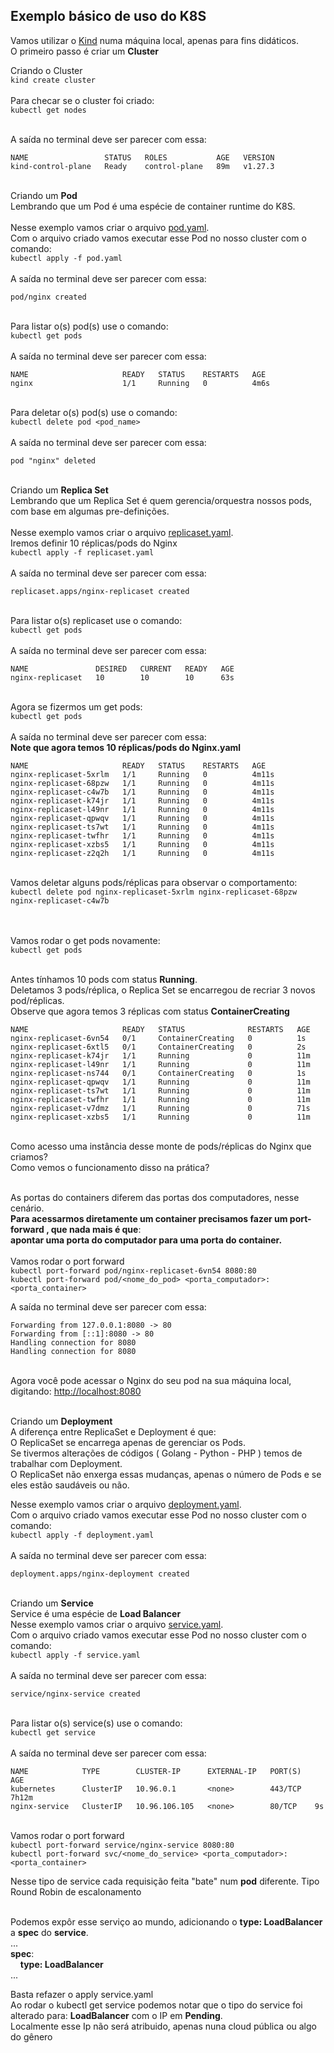 ## Exemplo básico de uso do K8S
Vamos utilizar o [Kind](https://kind.sigs.k8s.io/) numa máquina local, apenas para fins didáticos.<br>
O primeiro passo é criar um __Cluster__

Criando o Cluster<br>
   ```kind create cluster```<br><br>
   Para checar se o cluster foi criado:<br>
   ```kubectl get nodes```<br><br>
   
A saída no terminal deve ser parecer com essa:<br>
   ```shell
NAME                 STATUS   ROLES           AGE   VERSION
kind-control-plane   Ready    control-plane   89m   v1.27.3
```


<br>Criando um __Pod__<br>
Lembrando que um Pod é uma espécie de container runtime do K8S.<br><br>
Nesse exemplo vamos criar o arquivo [pod.yaml](https://github.com/ericolvr/K8S/blob/master/pod.yaml).<br>
Com o arquivo criado vamos executar esse Pod no nosso cluster com o comando:<br>
```kubectl apply -f pod.yaml```<br><br>
A saída no terminal deve ser parecer com essa:<br>
   ```shell
pod/nginx created
```
<br>Para listar o(s) pod(s) use o comando:<br>
```kubectl get pods```<br><br>
A saída no terminal deve ser parecer com essa:<br>
   ```shell
NAME                     READY   STATUS    RESTARTS   AGE
nginx                    1/1     Running   0          4m6s
```

<br>Para deletar o(s) pod(s) use o comando:<br>
```kubectl delete pod <pod_name>```<br><br>
A saída no terminal deve ser parecer com essa:<br>
   ```shell
pod "nginx" deleted
```

<br>Criando um __Replica Set__<br>
Lembrando que um Replica Set é quem gerencia/orquestra nossos pods, com base em algumas pre-definições.<br><br>
Nesse exemplo vamos criar o arquivo [replicaset.yaml](https://github.com/ericolvr/K8S/blob/master/replicaset.yaml).<br>
Iremos definir 10 réplicas/pods do Nginx <br>
```kubectl apply -f replicaset.yaml```<br><br>
A saída no terminal deve ser parecer com essa:<br>
   ```shell
replicaset.apps/nginx-replicaset created
```

<br>Para listar o(s) replicaset use o comando:<br>
```kubectl get pods```<br><br>
A saída no terminal deve ser parecer com essa:<br>
   ```shell
NAME               DESIRED   CURRENT   READY   AGE
nginx-replicaset   10        10        10      63s
```

<br>Agora se fizermos um get pods:<br>
```kubectl get pods```<br><br>
A saída no terminal deve ser parecer com essa:<br>
__Note que agora temos 10 réplicas/pods do Nginx.yaml__
   ```shell
NAME                     READY   STATUS    RESTARTS   AGE
nginx-replicaset-5xrlm   1/1     Running   0          4m11s
nginx-replicaset-68pzw   1/1     Running   0          4m11s
nginx-replicaset-c4w7b   1/1     Running   0          4m11s
nginx-replicaset-k74jr   1/1     Running   0          4m11s
nginx-replicaset-l49nr   1/1     Running   0          4m11s
nginx-replicaset-qpwqv   1/1     Running   0          4m11s
nginx-replicaset-ts7wt   1/1     Running   0          4m11s
nginx-replicaset-twfhr   1/1     Running   0          4m11s
nginx-replicaset-xzbs5   1/1     Running   0          4m11s
nginx-replicaset-z2q2h   1/1     Running   0          4m11s
```


<br>Vamos deletar alguns pods/réplicas para observar o comportamento:<br>
```kubectl delete pod nginx-replicaset-5xrlm nginx-replicaset-68pzw nginx-replicaset-c4w7b```<br><br>


<br>Vamos rodar o get pods novamente:<br>
```kubectl get pods```<br><br>

Antes tínhamos 10 pods com status __Running__.<br>
Deletamos 3 pods/réplica, o Replica Set se encarregou de recriar 3 novos pod/réplicas.<br>
Observe que agora temos 3 réplicas com status __ContainerCreating__
   ```shell
NAME                     READY   STATUS              RESTARTS   AGE
nginx-replicaset-6vn54   0/1     ContainerCreating   0          1s
nginx-replicaset-6xtl5   0/1     ContainerCreating   0          2s
nginx-replicaset-k74jr   1/1     Running             0          11m
nginx-replicaset-l49nr   1/1     Running             0          11m
nginx-replicaset-ns744   0/1     ContainerCreating   0          1s
nginx-replicaset-qpwqv   1/1     Running             0          11m
nginx-replicaset-ts7wt   1/1     Running             0          11m
nginx-replicaset-twfhr   1/1     Running             0          11m
nginx-replicaset-v7dmz   1/1     Running             0          71s
nginx-replicaset-xzbs5   1/1     Running             0          11m
```

<br>
Como acesso uma instância desse monte de pods/réplicas do Nginx que criamos?<br>
Como vemos o funcionamento disso na prática? <br><br>

As portas do containers diferem das portas dos computadores, nesse cenário.<br>
__Para acessarmos diretamente um container precisamos fazer um port-forward , que nada mais é que__: 
<br>__apontar uma porta do computador para uma porta do container.__<br>
<br>Vamos rodar o port forward<br>
```kubectl port-forward pod/nginx-replicaset-6vn54 8080:80```<br>
```kubectl port-forward pod/<nome_do_pod> <porta_computador>:<porta_container>```

A saída no terminal deve ser parecer com essa:<br>
   ```shell
Forwarding from 127.0.0.1:8080 -> 80
Forwarding from [::1]:8080 -> 80
Handling connection for 8080
Handling connection for 8080
```
<br> Agora você pode acessar o Nginx do seu pod na sua máquina local, <br>digitando: [http://localhost:8080](http://localhost:8080)

<br>Criando um __Deployment__<br>
A diferença entre ReplicaSet e Deployment é que:<br>
O ReplicaSet se encarrega apenas de gerenciar os Pods.<br>
Se tivermos alterações de códigos ( Golang - Python - PHP ) temos de trabalhar com Deployment.<br>
O ReplicaSet não enxerga essas mudanças, apenas o número de Pods e se eles estão saudáveis ou não. <br>


Nesse exemplo vamos criar o arquivo [deployment.yaml](https://github.com/ericolvr/K8S/blob/master/deployment.yaml).<br>
Com o arquivo criado vamos executar esse Pod no nosso cluster com o comando:<br>
```kubectl apply -f deployment.yaml```<br><br>
A saída no terminal deve ser parecer com essa:<br>
   ```shell
deployment.apps/nginx-deployment created
```

<br>Criando um __Service__<br>
Service é uma espécie de __Load Balancer__<br>
Nesse exemplo vamos criar o arquivo [service.yaml](https://github.com/ericolvr/K8S/blob/master/service.yaml).<br>
Com o arquivo criado vamos executar esse Pod no nosso cluster com o comando:<br>
```kubectl apply -f service.yaml```<br><br>
A saída no terminal deve ser parecer com essa:<br>
   ```shell
service/nginx-service created
```
<br>Para listar o(s) service(s) use o comando:<br>
```kubectl get service```<br><br>
A saída no terminal deve ser parecer com essa:<br>
   ```shell
NAME            TYPE        CLUSTER-IP      EXTERNAL-IP   PORT(S)   AGE
kubernetes      ClusterIP   10.96.0.1       <none>        443/TCP   7h12m
nginx-service   ClusterIP   10.96.106.105   <none>        80/TCP    9s     
```

<br>Vamos rodar o port forward<br>
```kubectl port-forward service/nginx-service 8080:80```<br>
```kubectl port-forward svc/<nome_do_service> <porta_computador>:<porta_container>```

Nesse tipo de service cada requisição feita "bate" num __pod__ diferente.
Tipo Round Robin de escalonamento<br><br>

Podemos expôr esse serviço ao mundo, adicionando o __type: LoadBalancer__ a __spec__ do __service__.<br>
...<br>
__spec__:<br>
&nbsp;&nbsp;&nbsp;&nbsp;__type: LoadBalancer__<br>
...

Basta refazer o apply service.yaml<br>
Ao rodar o kubectl get service podemos notar que o tipo do service foi alterado para: __LoadBalancer__ com o IP em __Pending__.<br>
Localmente esse Ip não será atribuido, apenas nuna cloud pública ou algo do gênero

